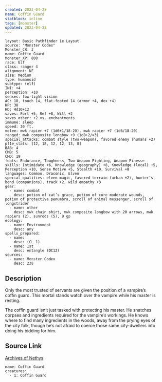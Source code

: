 ```yaml
---
created: 2023-04-28
name: Coffin Guard
statblock: inline
tags: [monster]
updated: 2023-04-28
---
```

```statblock
layout: Basic Pathfinder 1e Layout
source: "Monster Codex"
Monster_CR: 3
name: Coffin Guard
Monster_XP: 800
race: Elf
class: ranger 4
alignment: NE
size: Medium
type: humanoid
subtype: (elf)
INI: +4
perception: +10
senses: low-light vision
AC: 18, touch 14, flat-footed 14 (armor +4, dex +4)
HP: 38
HD: 4d10+12
saves: Fort +5, Ref +8, Will +2
saves_other: +2 vs. enchantments
immune: sleep
speed: 30 ft.
melee: mwk rapier +7 (1d6+1/18-20), mwk rapier +7 (1d6/18-20)
ranged: mwk composite longbow +9 (1d8+2/×3)
special_attacks: combat style (two-weapon), favored enemy (humans +2)
pf1e_stats: [12, 18, 12, 12, 13, 8]
BAB: 4
CMB: 5
CMD: 19
feats: Endurance, Toughness, Two-Weapon Fighting, Weapon Finesse
skills: Intimidate +6, Knowledge (geography) +8, Knowledge (local) +5, Perception +10, Sense Motive +5, Stealth +10, Survival +8
languages: Common, Draconic, Elven
special_qualities: elven magic, favored terrain (urban +2), hunter’s bond (companions), track +2, wild empathy +3
gear:
  - name: combat
    desc: potion of cat’s grace, potion of cure moderate wounds, potion of protective penumbra, scroll of animal messenger, scroll of longstrider
  - name: other
    desc: mwk chain shirt, mwk composite longbow with 20 arrows, mwk rapiers (2), sunrods (5), 9 gp
ecology:
  - name: Environment
    desc: any
spells_prepared:
  - name:
    desc: (CL 1)
  - name: 1st
    desc: entangle (DC12)
sources:
  - name: Monster Codex
    desc: 238
```
## Description
Only the most trusted of servants are given the position of a vampire’s coffin guard. This mortal stands watch over the vampire while his master is resting.

 The coffin guard isn’t just tasked with protecting his master. He snatches corpses and ingredients required for the vampire’s workings. He knows where to find many ingredients in the woods, away from the prying eyes of the city folk, though he’s not afraid to coerce those same city-dwellers into doing his bidding for him.
## Source Link
[Archives of Nethys](https://aonprd.com/MonsterDisplay.aspx?ItemName=Coffin%20Guard)
```encounter-table
name: Coffin Guard
creatures:
  - 1: Coffin Guard
```
